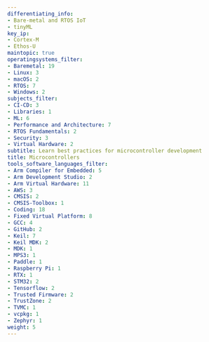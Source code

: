 ```yaml
---
differentiating_info:
- Bare-metal and RTOS IoT
- tinyML
key_ip:
- Cortex-M
- Ethos-U
maintopic: true
operatingsystems_filter:
- Baremetal: 19
- Linux: 3
- macOS: 2
- RTOS: 7
- Windows: 2
subjects_filter:
- CI-CD: 3
- Libraries: 1
- ML: 6
- Performance and Architecture: 7
- RTOS Fundamentals: 2
- Security: 3
- Virtual Hardware: 2
subtitle: Learn best practices for microcontroller development
title: Microcontrollers
tools_software_languages_filter:
- Arm Compiler for Embedded: 5
- Arm Development Studio: 2
- Arm Virtual Hardware: 11
- AWS: 3
- CMSIS: 2
- CMSIS-Toolbox: 1
- Coding: 18
- Fixed Virtual Platform: 8
- GCC: 4
- GitHub: 2
- Keil: 7
- Keil MDK: 2
- MDK: 1
- MPS3: 1
- Paddle: 1
- Raspberry Pi: 1
- RTX: 1
- STM32: 2
- Tensorflow: 2
- Trusted Firmware: 2
- TrustZone: 2
- TVMC: 1
- vcpkg: 1
- Zephyr: 1
weight: 5
---
```

